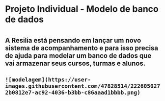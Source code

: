 <h1>Projeto Individual - Modelo de banco de dados
<h1/>
  
  <h2> A Resilia está pensando em lançar um novo sistema de acompanhamento e para isso precisa de ajuda para modelar um banco de dados que vai armazenar seus cursos, turmas e alunos.<h2/>
    
    ![modelagem](https://user-images.githubusercontent.com/47828514/222605027-2b0812e7-ac92-4036-b3bb-c86aaad1bbbb.png)
    
    
